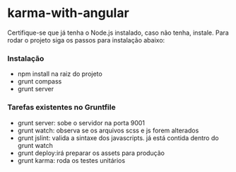 # karma-with-angular

Certifique-se que já tenha o Node.js instalado, caso não tenha, instale. Para rodar o projeto siga os passos para instalação abaixo:

### Instalação
  - npm install na raiz do projeto
  - grunt compass
  - grunt server
 
### Tarefas existentes no Gruntfile
 - grunt server: sobe o servidor na porta 9001
 - grunt watch: observa se os arquivos scss e js forem alterados
 - grunt jslint: valida a sintaxe dos javascripts. já está contida dentro do grunt watch
 - grunt deploy:irá preparar os assets para produção
 - grunt karma: roda os testes unitários
